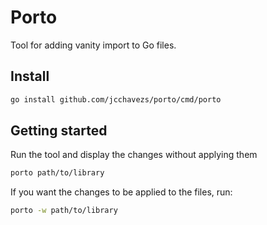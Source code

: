 # Porto

Tool for adding vanity import to Go files.

## Install

```bash
go install github.com/jcchavezs/porto/cmd/porto
```

## Getting started

Run the tool and display the changes without applying them

```bash
porto path/to/library
```

If you want the changes to be applied to the files, run:

```bash
porto -w path/to/library
```
